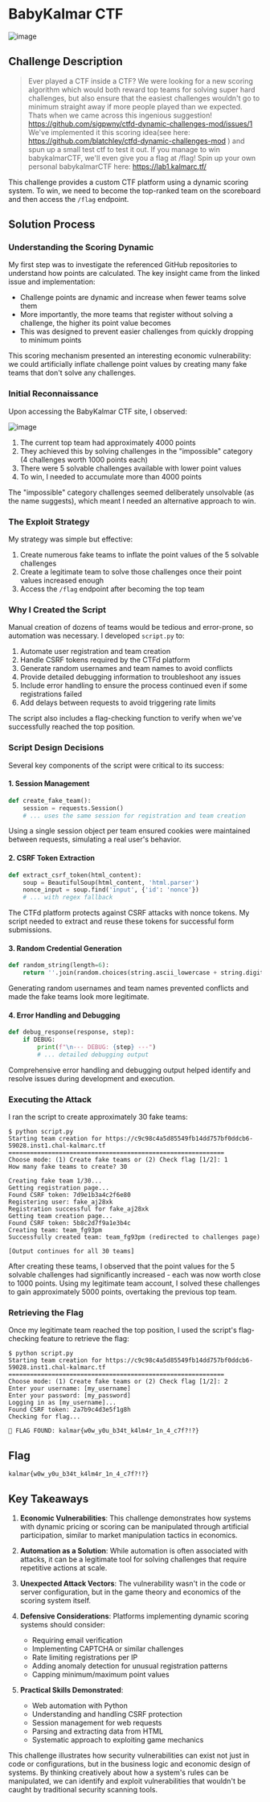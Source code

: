 # BabyKalmar CTF

![image](https://github.com/user-attachments/assets/2d928650-1aa6-45e5-b2d9-b6feb4641e89)


## Challenge Description

> Ever played a CTF inside a CTF?
> We were looking for a new scoring algorithm which would both reward top teams for solving super hard challenges, but also ensure that the easiest challenges wouldn't go to minimum straight away if more people played than we expected.
> Thats when we came across this ingenious suggestion! https://github.com/sigpwny/ctfd-dynamic-challenges-mod/issues/1
> We've implemented it this scoring idea(see here: https://github.com/blatchley/ctfd-dynamic-challenges-mod ) and spun up a small test ctf to test it out.
> If you manage to win babykalmarCTF, we'll even give you a flag at /flag!
> Spin up your own personal babykalmarCTF here: https://lab1.kalmarc.tf/

This challenge provides a custom CTF platform using a dynamic scoring system. To win, we need to become the top-ranked team on the scoreboard and then access the `/flag` endpoint.

## Solution Process

### Understanding the Scoring Dynamic

My first step was to investigate the referenced GitHub repositories to understand how points are calculated. The key insight came from the linked issue and implementation:

- Challenge points are dynamic and increase when fewer teams solve them
- More importantly, the more teams that register without solving a challenge, the higher its point value becomes
- This was designed to prevent easier challenges from quickly dropping to minimum points

This scoring mechanism presented an interesting economic vulnerability: we could artificially inflate challenge point values by creating many fake teams that don't solve any challenges.

### Initial Reconnaissance

Upon accessing the BabyKalmar CTF site, I observed:

![image](https://github.com/user-attachments/assets/1490b8be-57c7-4f54-becd-3e62815a6a3c)


1. The current top team had approximately 4000 points
2. They achieved this by solving challenges in the "impossible" category (4 challenges worth 1000 points each)
3. There were 5 solvable challenges available with lower point values
4. To win, I needed to accumulate more than 4000 points

The "impossible" category challenges seemed deliberately unsolvable (as the name suggests), which meant I needed an alternative approach to win.

### The Exploit Strategy

My strategy was simple but effective:
1. Create numerous fake teams to inflate the point values of the 5 solvable challenges
2. Create a legitimate team to solve those challenges once their point values increased enough
3. Access the `/flag` endpoint after becoming the top team

### Why I Created the Script

Manual creation of dozens of teams would be tedious and error-prone, so automation was necessary. I developed `script.py` to:

1. Automate user registration and team creation
2. Handle CSRF tokens required by the CTFd platform
3. Generate random usernames and team names to avoid conflicts
4. Provide detailed debugging information to troubleshoot any issues
5. Include error handling to ensure the process continued even if some registrations failed
6. Add delays between requests to avoid triggering rate limits

The script also includes a flag-checking function to verify when we've successfully reached the top position.

### Script Design Decisions

Several key components of the script were critical to its success:

#### 1. Session Management
```python
def create_fake_team():
    session = requests.Session()
    # ... uses the same session for registration and team creation
```
Using a single session object per team ensured cookies were maintained between requests, simulating a real user's behavior.

#### 2. CSRF Token Extraction
```python
def extract_csrf_token(html_content):
    soup = BeautifulSoup(html_content, 'html.parser')
    nonce_input = soup.find('input', {'id': 'nonce'})
    # ... with regex fallback
```
The CTFd platform protects against CSRF attacks with nonce tokens. My script needed to extract and reuse these tokens for successful form submissions.

#### 3. Random Credential Generation
```python
def random_string(length=6):
    return ''.join(random.choices(string.ascii_lowercase + string.digits, k=length))
```
Generating random usernames and team names prevented conflicts and made the fake teams look more legitimate.

#### 4. Error Handling and Debugging
```python
def debug_response(response, step):
    if DEBUG:
        print(f"\n--- DEBUG: {step} ---")
        # ... detailed debugging output
```
Comprehensive error handling and debugging output helped identify and resolve issues during development and execution.

### Executing the Attack

I ran the script to create approximately 30 fake teams:

```
$ python script.py
Starting team creation for https://c9c98c4a5d85549fb14dd757bf0ddcb6-59028.inst1.chal-kalmarc.tf
============================================================
Choose mode: (1) Create fake teams or (2) Check flag [1/2]: 1
How many fake teams to create? 30

Creating fake team 1/30...
Getting registration page...
Found CSRF token: 7d9e1b3a4c2f6e80
Registering user: fake_aj28xk
Registration successful for fake_aj28xk
Getting team creation page...
Found CSRF token: 5b8c2d7f9a1e3b4c
Creating team: team_fg93pm
Successfully created team: team_fg93pm (redirected to challenges page)

[Output continues for all 30 teams]
```

After creating these teams, I observed that the point values for the 5 solvable challenges had significantly increased - each was now worth close to 1000 points. Using my legitimate team account, I solved these challenges to gain approximately 5000 points, overtaking the previous top team.

### Retrieving the Flag

Once my legitimate team reached the top position, I used the script's flag-checking feature to retrieve the flag:

```
$ python script.py
Starting team creation for https://c9c98c4a5d85549fb14dd757bf0ddcb6-59028.inst1.chal-kalmarc.tf
============================================================
Choose mode: (1) Create fake teams or (2) Check flag [1/2]: 2
Enter your username: [my_username]
Enter your password: [my_password]
Logging in as [my_username]...
Found CSRF token: 2a7b9c4d3e5f1g8h
Checking for flag...

🚩 FLAG FOUND: kalmar{w0w_y0u_b34t_k4lm4r_1n_4_c7f?!?}
```

## Flag

```
kalmar{w0w_y0u_b34t_k4lm4r_1n_4_c7f?!?}
```

## Key Takeaways

1. **Economic Vulnerabilities**: This challenge demonstrates how systems with dynamic pricing or scoring can be manipulated through artificial participation, similar to market manipulation tactics in economics.

2. **Automation as a Solution**: While automation is often associated with attacks, it can be a legitimate tool for solving challenges that require repetitive actions at scale.

3. **Unexpected Attack Vectors**: The vulnerability wasn't in the code or server configuration, but in the game theory and economics of the scoring system itself.

4. **Defensive Considerations**: Platforms implementing dynamic scoring systems should consider:
   - Requiring email verification
   - Implementing CAPTCHA or similar challenges
   - Rate limiting registrations per IP
   - Adding anomaly detection for unusual registration patterns
   - Capping minimum/maximum point values

5. **Practical Skills Demonstrated**:
   - Web automation with Python
   - Understanding and handling CSRF protection
   - Session management for web requests
   - Parsing and extracting data from HTML
   - Systematic approach to exploiting game mechanics

This challenge illustrates how security vulnerabilities can exist not just in code or configurations, but in the business logic and economic design of systems. By thinking creatively about how a system's rules can be manipulated, we can identify and exploit vulnerabilities that wouldn't be caught by traditional security scanning tools.
